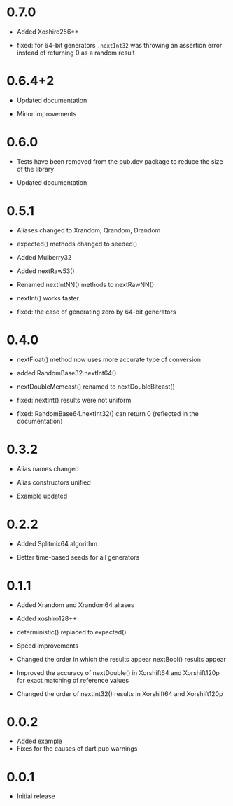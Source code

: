 # 0.7.0

- Added Xoshiro256**

- fixed: for 64-bit generators `.nextInt32` was throwing an assertion error 
instead of returning 0 as a random result

# 0.6.4+2

- Updated documentation

- Minor improvements

# 0.6.0

- Tests have been removed from the pub.dev package to reduce the size 
  of the library

- Updated documentation

# 0.5.1

- Aliases changed to Xrandom, Qrandom, Drandom

- expected() methods changed to seeded()

- Added Mulberry32

- Added nextRaw53()

- Renamed nextIntNN() methods to nextRawNN() 

- nextInt() works faster 

- fixed: the case of generating zero by 64-bit generators

# 0.4.0

- nextFloat() method now uses more accurate type of conversion

- added RandomBase32.nextInt64()

- nextDoubleMemcast() renamed to nextDoubleBitcast()

- fixed: nextInt() results were not uniform  

- fixed: RandomBase64.nextInt32() can return 0 (reflected 
  in the documentation) 

# 0.3.2

- Alias names changed

- Alias constructors unified

- Example updated

# 0.2.2

- Added Splitmix64 algorithm

- Better time-based seeds for all generators  

# 0.1.1

- Added Xrandom and Xrandom64 aliases

- Added xoshiro128++ 

- deterministic() replaced to expected()

- Speed improvements

- Changed the order in which the results appear nextBool() results appear

- Improved the accuracy of nextDouble() in Xorshift64 and 
  Xorshift120p for exact matching of reference values
    
- Changed the order of nextInt32() results in Xorshift64 and 
  Xorshift120p
 
  

# 0.0.2

- Added example
- Fixes for the causes of dart.pub warnings

# 0.0.1

- Initial release